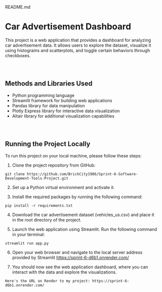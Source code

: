 README.md
# Car Advertisement Dashboard

This project is a web application that provides a dashboard for analyzing car advertisement data. It allows users to explore the dataset, visualize it using histograms and scatterplots, and toggle certain behaviors through checkboxes.
```



```
## Methods and Libraries Used

- Python programming language
- Streamlit framework for building web applications
- Pandas library for data manipulation
- Plotly Express library for interactive data visualization
- Altair library for additional visualization capabilities
```



```
## Running the Project Locally

To run this project on your local machine, please follow these steps:

1. Clone the project repository from GitHub:

```
git clone https://github.com/BrickCity1986/Sprint-6-Software-Development-Tools-Project.git
```

2. Set up a Python virtual environment and activate it.

3. Install the required packages by running the following command:

```
pip install -r requirements.txt
```

4. Download the car advertisement dataset (vehicles_us.csv) and place it in the root directory of the project.

5. Launch the web application using Streamlit. Run the following command in your terminal:

```
streamlit run app.py
```

6. Open your web browser and navigate to the local server address provided by Streamlit https://sprint-6-d6b1.onrender.com/

7. You should now see the web application dashboard, where you can interact with the data and explore the visualizations.
```
Here's the URL on Render to my project: https://sprint-6-d6b1.onrender.com/
```